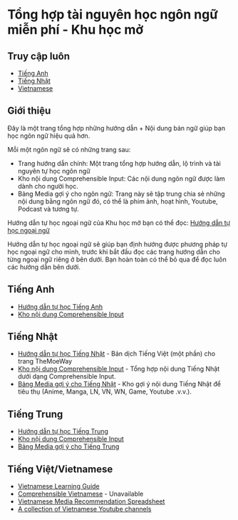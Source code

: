 # Tổng hợp tài nguyên học ngôn ngữ miễn phí - Khu học mở

## Truy cập luôn

- [Tiếng Anh](media-recs/tieng-anh/index.md)
- [Tiếng Nhật](ngon-ngu/tieng-nhat/index.md)
- [Vietnamese](media-recs/tieng-viet/index.md)

## Giới thiệu
Đây là một trang tổng hợp những hướng dẫn + Nội dung bản ngữ giúp bạn học ngôn ngữ hiệu quả hơn.

Mỗi một ngôn ngữ sẽ có những trang sau:

- Trang hướng dẫn chính: Một trang tổng hợp hướng dẫn, lộ trình và tài nguyên tự học ngôn ngữ
- Kho nội dung Comprehensible Input: Các nội dung ngôn ngữ được làm dành cho người học.
- Bảng Media gợi ý cho ngôn ngữ: Trang này sẽ tập trung chia sẻ những nội dung bằng ngôn ngữ đó, có thể là phim ảnh, hoạt hình, Youtube, Podcast và tương tự.

Hướng dẫn tự học ngoại ngữ của Khu học mở bạn có thể đọc: [Hướng dẫn tự học ngoại ngữ](https://daihocmo.github.io/ngoai-ngu/)

Hướng dẫn tự học ngoại ngữ sẽ giúp bạn định hướng được phương pháp tự học ngoại ngữ cho mình, trước khi bắt đầu đọc các trang hướng dẫn cho từng ngoại ngữ riêng ở bên dưới. Bạn hoàn toàn có thể bỏ qua để đọc luôn các hướng dẫn bên dưới.

## Tiếng Anh
- [Hướng dẫn tự học Tiếng Anh](https://daihocmo.github.io/tieng-anh/)
- [Kho nội dung Comprehensible Input](https://daihocmo.github.io/tieng-anh/input/)

## Tiếng Nhật
- [Hướng dẫn tự học Tiếng Nhật](https://daihocmo.github.io/tieng-nhat) - Bản dịch Tiếng Việt (một phần) cho trang TheMoeWay
- [Kho nội dung Comprehensible Input](ngon-ngu/tieng-nhat/input.md) - Tổng hợp nội dung Tiếng Nhật dưới dạng Comprehensible Input.
- [Bảng Media gợi ý cho Tiếng Nhật](ngon-ngu/tieng-nhat/recommendation.md) - Kho gợi ý nội dung Tiếng Nhật để tiêu thụ (Anime, Manga, LN, VN, WN, Game, Youtube .v.v.).

## Tiếng Trung
- [Hướng dẫn tự học Tiếng Trung](https://daihocmo.github.io/tieng-trung)
- [Kho nội dung Comprehensible Input](ngon-ngu/tieng-trung/comprehensible.md)
- [Bảng Media gợi ý cho Tiếng Trung](ngon-ngu/tieng-trung/input.md)

## Tiếng Việt/Vietnamese

- [Vietnamese Learning Guide](https://daihocmo.github.io/learn-vietnamese/)
- [Comprehensible Vietnamese](media-recs/tieng-viet/comprehensible.md) - Unavailable
- [Vietnamese Media Recommendation Spreadsheet](media-recs/tieng-viet/README.md)
- [A collection of Vietnamese Youtube channels](media-recs/tieng-viet/noi-dung-tieng-viet.md)
